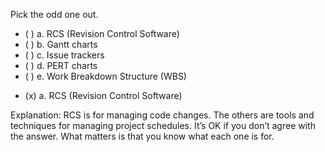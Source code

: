 <panel header="{{ icon_Q_A }} Pick the odd one out of these project management tools/techniques." expanded>

<panel header="%%{{ icon_prereq }}%% Prerequisites" minimized>
  <panel src="../../revisionControl/what/unit-inElsewhere-asFlat.md" boilerplate header="{{ icon_prereq }} Revision Control: What" />
  <panel src="../../projectPlanning/ganttCharts/unit-inElsewhere-asFlat.md" boilerplate header="Project Planning: Gantt Charts" />
  <panel src="../../projectPlanning/issueTrackers/unit-inElsewhere-asFlat.md" boilerplate header="{{ icon_prereq }} Project Planning: Issue Trackers" />
  <panel src="../../projectPlanning/pertCharts/unit-inElsewhere-asFlat.md" boilerplate header="Project Planning: PERT Charts" />
  <panel src="../../projectPlanning/workBreakdownStructure/unit-inElsewhere-asFlat.md" boilerplate header="{{ icon_prereq }} Project Planning: Work Breakdown Structure" />
</panel>

<p/>

<question>
Pick the odd one out.

- ( ) a. RCS (Revision Control Software)
- ( ) b. Gantt charts
- ( ) c. Issue trackers
- ( ) d. PERT charts
- ( ) e. Work Breakdown Structure (WBS)

<div slot="answer">

- (x) a. RCS (Revision Control Software)

Explanation: RCS is for managing code changes. The others are tools and techniques for managing project schedules. It’s OK if you don’t agree with the answer. What matters is that you know what each one is for.

</div>
</question>
</panel>

